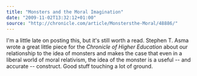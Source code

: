 ```yaml
---
title: "Monsters and the Moral Imagination"
date: "2009-11-02T13:32:12+01:00"
source: "http://chronicle.com/article/Monstersthe-Moral/48886/"
---
```


I'm a little late on posting this, but it's still worth a read. Stephen T. Asma wrote a great little piece for the <cite>Chronicle of Higher Education</cite> about our relationship to the idea of monsters and makes the case that even in a liberal world of moral relativism, the idea of the monster is a useful -- and accurate -- construct. Good stuff touching a lot of ground.
